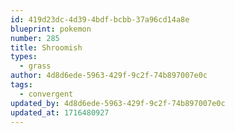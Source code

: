 ```yaml
---
id: 419d23dc-4d39-4bdf-bcbb-37a96cd14a8e
blueprint: pokemon
number: 285
title: Shroomish
types:
  - grass
author: 4d8d6ede-5963-429f-9c2f-74b897007e0c
tags:
  - convergent
updated_by: 4d8d6ede-5963-429f-9c2f-74b897007e0c
updated_at: 1716480927
---
```

